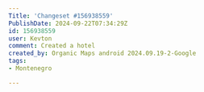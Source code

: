 ```yaml
---
Title: 'Changeset #156938559'
PublishDate: 2024-09-22T07:34:29Z
id: 156938559
user: Kevton
comment: Created a hotel
created_by: Organic Maps android 2024.09.19-2-Google
tags:
- Montenegro

---
```

